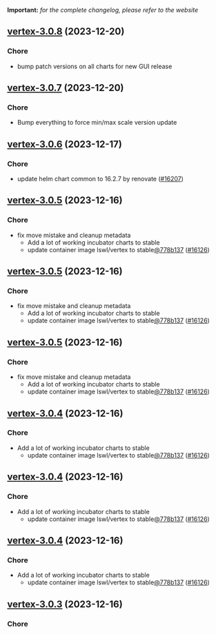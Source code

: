 **Important:**
*for the complete changelog, please refer to the website*




## [vertex-3.0.8](https://github.com/truecharts/charts/compare/vertex-3.0.7...vertex-3.0.8) (2023-12-20)

### Chore

- bump patch versions on all charts for new GUI release
  
  


## [vertex-3.0.7](https://github.com/truecharts/charts/compare/vertex-3.0.6...vertex-3.0.7) (2023-12-20)

### Chore

- Bump everything to force min/max scale version update
  
  


## [vertex-3.0.6](https://github.com/truecharts/charts/compare/vertex-3.0.5...vertex-3.0.6) (2023-12-17)

### Chore

- update helm chart common to 16.2.7 by renovate ([#16207](https://github.com/truecharts/charts/issues/16207))
  
  


## [vertex-3.0.5](https://github.com/truecharts/charts/compare/vertex-2.0.24...vertex-3.0.5) (2023-12-16)

### Chore

- fix move mistake and cleanup metadata
  - Add a lot of working incubator charts to stable
  - update container image lswl/vertex to stable[@778b137](https://github.com/778b137) ([#16126](https://github.com/truecharts/charts/issues/16126))
  
  


## [vertex-3.0.5](https://github.com/truecharts/charts/compare/vertex-2.0.24...vertex-3.0.5) (2023-12-16)

### Chore

- fix move mistake and cleanup metadata
  - Add a lot of working incubator charts to stable
  - update container image lswl/vertex to stable[@778b137](https://github.com/778b137) ([#16126](https://github.com/truecharts/charts/issues/16126))
  
  


## [vertex-3.0.5](https://github.com/truecharts/charts/compare/vertex-2.0.24...vertex-3.0.5) (2023-12-16)

### Chore

- fix move mistake and cleanup metadata
  - Add a lot of working incubator charts to stable
  - update container image lswl/vertex to stable[@778b137](https://github.com/778b137) ([#16126](https://github.com/truecharts/charts/issues/16126))
  
  


## [vertex-3.0.4](https://github.com/truecharts/charts/compare/vertex-2.0.24...vertex-3.0.4) (2023-12-16)

### Chore

- Add a lot of working incubator charts to stable
  - update container image lswl/vertex to stable[@778b137](https://github.com/778b137) ([#16126](https://github.com/truecharts/charts/issues/16126))
  
  


## [vertex-3.0.4](https://github.com/truecharts/charts/compare/vertex-2.0.24...vertex-3.0.4) (2023-12-16)

### Chore

- Add a lot of working incubator charts to stable
  - update container image lswl/vertex to stable[@778b137](https://github.com/778b137) ([#16126](https://github.com/truecharts/charts/issues/16126))
  
  


## [vertex-3.0.4](https://github.com/truecharts/charts/compare/vertex-2.0.24...vertex-3.0.4) (2023-12-16)

### Chore

- Add a lot of working incubator charts to stable
  - update container image lswl/vertex to stable[@778b137](https://github.com/778b137) ([#16126](https://github.com/truecharts/charts/issues/16126))
  
  


## [vertex-3.0.3](https://github.com/truecharts/charts/compare/vertex-2.0.24...vertex-3.0.3) (2023-12-16)

### Chore
